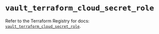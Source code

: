 # `vault_terraform_cloud_secret_role`

Refer to the Terraform Registry for docs: [`vault_terraform_cloud_secret_role`](https://registry.terraform.io/providers/hashicorp/vault/4.2.0/docs/resources/terraform_cloud_secret_role).
